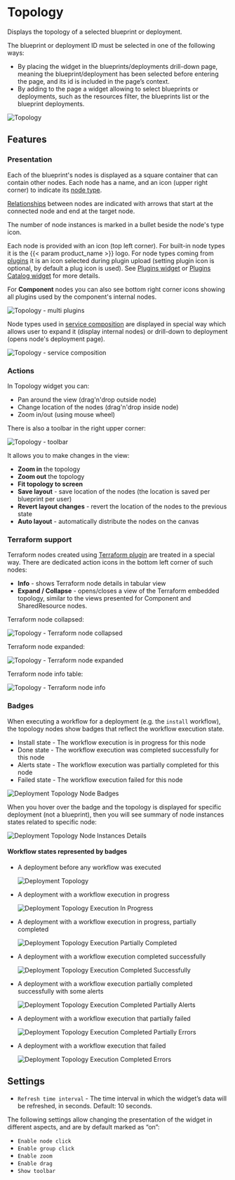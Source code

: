 # Topology

Displays the topology of a selected blueprint or deployment.

The blueprint or deployment ID must be selected in one of the following ways:

* By placing the widget in the blueprints/deployments drill-down page, meaning the blueprint/deployment has been selected before entering the page, and its id is included in the page’s context.
* By adding to the page a widget allowing to select blueprints or deployments, such as the resources filter, the blueprints list or the blueprint deployments.  

![Topology]( /images/ui/widgets/topology.png )

## Features

### Presentation

Each of the blueprint's nodes is displayed as a square container that can contain other nodes.
Each node has a name, and an icon (upper right corner) to indicate its [node type](/developer/blueprints/spec-node-types).

[Relationships](/developer/blueprints/spec-relationships) between nodes are indicated with arrows that start at the connected node and end at the target node.

The number of node instances is marked in a bullet beside the node's type icon.

Each node is provided with an icon (top left corner). For built-in node types it is the {{< param product_name >}} logo. For node types coming from [plugins](/developer/blueprints/spec-plugins) it is an icon selected during plugin upload (setting plugin icon is optional, by default a plug icon is used). 
See [Plugins widget](/working_with/console/widgets/plugins) or [Plugins Catalog widget](/working_with/console/widgets/pluginsCatalog) for more details.

For **Component** nodes you can also see bottom right corner icons showing all plugins used by the component's internal nodes.

![Topology - multi plugins]( /images/ui/widgets/topology-widget_multi-plugins.png )

Node types used in [service composition](/working_with/service_composition/index.html) are displayed in special way which allows user to expand it (display internal nodes) or drill-down to deployment (opens node's deployment page).

![Topology - service composition]( /images/ui/widgets/topology-widget_component-node.png )


### Actions

In Topology widget you can:

* Pan around the view (drag'n'drop outside node)
* Change location of the nodes (drag'n'drop inside node)
* Zoom in/out (using mouse wheel)     


There is also a toolbar in the right upper corner:

![Topology - toolbar]( /images/ui/widgets/topology-widget_toolbar.png )

It allows you to make changes in the view:

* **Zoom in** the topology
* **Zoom out** the topology
* **Fit topology to screen**
* **Save layout** - save location of the nodes (the location is saved per blueprint per user)
* **Revert layout changes** - revert the location of the nodes to the previous state
* **Auto layout** - automatically distribute the nodes on the canvas


### Terraform support

Terraform nodes created using [Terraform plugin](/working_with/official_plugins/orchestration/terraform)
are treated in a special way. There are dedicated action icons in the bottom left corner of such nodes:

* **Info** - shows Terraform node details in tabular view
* **Expand / Collapse** - opens/closes a view of the Terraform embedded topology, similar to the views presented for Component and SharedResource nodes.


Terraform node collapsed:

![Topology - Terraform node collapsed]( /images/ui/widgets/topology-widget_terraform-node.png )

Terraform node expanded:

![Topology - Terraform node expanded]( /images/ui/widgets/topology-widget_terraform-node-expanded.png )

Terraform node info table:

![Topology - Terraform node info]( /images/ui/widgets/topology-widget_terraform-info.png )


### Badges

When executing a workflow for a deployment (e.g. the `install` workflow), the topology nodes show badges that reflect the workflow execution state.<br/>

* Install state - The workflow execution is in progress for this node
* Done state - The workflow execution was completed successfully for this node
* Alerts state - The workflow execution was partially completed for this node
* Failed state - The workflow execution failed for this node

![Deployment Topology Node Badges]( /images/ui/widgets/topology-widget-badges.png )

When you hover over the badge and the topology is displayed for specific deployment (not a blueprint), then you will see summary of node instances states related to specific node:

![Deployment Topology Node Instances Details]( /images/ui/widgets/topology-widget-node-instances-details.png )


#### Workflow states represented by badges

* A deployment before any workflow was executed

    ![Deployment Topology]( /images/ui/widgets/topology-widget-1.png )

* A deployment with a workflow execution in progress

    ![Deployment Topology Execution In Progress]( /images/ui/widgets/topology-widget-2.png )

* A deployment with a workflow execution in progress, partially completed

    ![Deployment Topology Execution Partially Completed]( /images/ui/widgets/topology-widget-3.png )

* A deployment with a workflow execution completed successfully

    ![Deployment Topology Execution Completed Successfully]( /images/ui/widgets/topology-widget-4.png )

* A deployment with a workflow execution partially completed successfully with some alerts

    ![Deployment Topology Execution Completed Partially Alerts]( /images/ui/widgets/topology-widget-5.png )

* A deployment with a workflow execution that partially failed

    ![Deployment Topology Execution Completed Partially Errors]( /images/ui/widgets/topology-widget-6.png )

* A deployment with a workflow execution that failed

    ![Deployment Topology Execution Completed Errors]( /images/ui/widgets/topology-widget-7.png )


## Settings

* `Refresh time interval` - The time interval in which the widget’s data will be refreshed, in seconds. Default: 10 seconds.

The following settings allow changing the presentation of the widget in different aspects, and are by default marked as “on”:

* `Enable node click`
* `Enable group click`
* `Enable zoom`
* `Enable drag`
* `Show toolbar`
